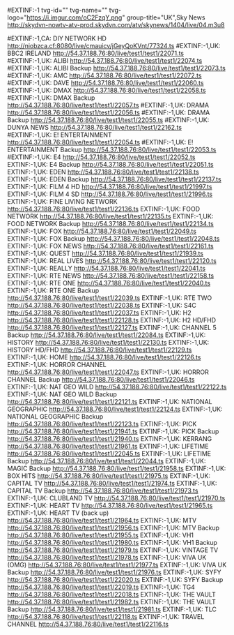 


#EXTINF:-1 tvg-id="" tvg-name="" tvg-logo="https://i.imgur.com/oC2FzqY.png" group-title="UK",Sky News
http://skydvn-nowtv-atv-prod.skydvn.com/atv/skynews/1404/live/04.m3u8


#EXTINF:-1,CA: DIY NETWORK HD
http://niobzca.cf:8080/live/cmauicv/jGeyQoKVnt/77324.ts
#EXTINF:-1,UK: BBC2 IRELAND
http://54.37.188.76:80/live/test1/test1/22071.ts
#EXTINF:-1,UK: ALIBI
http://54.37.188.76:80/live/test1/test1/22074.ts
#EXTINF:-1,UK: ALIBI Backup
http://54.37.188.76:80/live/test1/test1/22073.ts
#EXTINF:-1,UK: AMC
http://54.37.188.76:80/live/test1/test1/22072.ts
#EXTINF:-1,UK: DAVE
http://54.37.188.76:80/live/test1/test1/22060.ts
#EXTINF:-1,UK: DMAX
http://54.37.188.76:80/live/test1/test1/22058.ts
#EXTINF:-1,UK: DMAX Backup
http://54.37.188.76:80/live/test1/test1/22057.ts
#EXTINF:-1,UK: DRAMA
http://54.37.188.76:80/live/test1/test1/22056.ts
#EXTINF:-1,UK: DRAMA Backup
http://54.37.188.76:80/live/test1/test1/22055.ts
#EXTINF:-1,UK: DUNYA NEWS
http://54.37.188.76:80/live/test1/test1/22162.ts
#EXTINF:-1,UK: E! ENTERTAINMENT
http://54.37.188.76:80/live/test1/test1/22054.ts
#EXTINF:-1,UK: E! ENTERTAINMENT Backup
http://54.37.188.76:80/live/test1/test1/22053.ts
#EXTINF:-1,UK: E4
http://54.37.188.76:80/live/test1/test1/22052.ts
EXTINF:-1,UK: E4 Backup
http://54.37.188.76:80/live/test1/test1/22051.ts
EXTINF:-1,UK: EDEN
http://54.37.188.76:80/live/test1/test1/22138.ts
EXTINF:-1,UK: EDEN Backup
http://54.37.188.76:80/live/test1/test1/22137.ts
EXTINF:-1,UK: FILM 4 HD
http://54.37.188.76:80/live/test1/test1/21997.ts
EXTINF:-1,UK: FILM 4 SD
http://54.37.188.76:80/live/test1/test1/21996.ts
EXTINF:-1,UK: FINE LIVING NETWORK
http://54.37.188.76:80/live/test1/test1/22136.ts
EXTINF:-1,UK: FOOD NETWORK
http://54.37.188.76:80/live/test1/test1/22135.ts
EXTINF:-1,UK: FOOD NETWORK Backup
http://54.37.188.76:80/live/test1/test1/22134.ts
EXTINF:-1,UK: FOX
http://54.37.188.76:80/live/test1/test1/22049.ts
EXTINF:-1,UK: FOX Backup
http://54.37.188.76:80/live/test1/test1/22048.ts
EXTINF:-1,UK: FOX NEWS
http://54.37.188.76:80/live/test1/test1/22161.ts
EXTINF:-1,UK: QUEST
http://54.37.188.76:80/live/test1/test1/21939.ts
EXTINF:-1,UK: REAL LIVES
http://54.37.188.76:80/live/test1/test1/22120.ts
EXTINF:-1,UK: REALLY
http://54.37.188.76:80/live/test1/test1/22041.ts
EXTINF:-1,UK: RTE NEWS
http://54.37.188.76:80/live/test1/test1/22158.ts
EXTINF:-1,UK: RTE ONE
http://54.37.188.76:80/live/test1/test1/22040.ts
EXTINF:-1,UK: RTE ONE Backup
http://54.37.188.76:80/live/test1/test1/22039.ts
EXTINF:-1,UK: RTE TWO
http://54.37.188.76:80/live/test1/test1/22038.ts
EXTINF:-1,UK: S4C
http://54.37.188.76:80/live/test1/test1/22037.ts
EXTINF:-1,UK: H2
http://54.37.188.76:80/live/test1/test1/22128.ts
EXTINF:-1,UK: H2 HD/FHD
http://54.37.188.76:80/live/test1/test1/22127.ts
EXTINF:-1,UK: CHANNEL 5 Backup
http://54.37.188.76:80/live/test1/test1/22084.ts
EXTINF:-1,UK: HISTORY
http://54.37.188.76:80/live/test1/test1/22130.ts
EXTINF:-1,UK: HISTORY HD/FHD
http://54.37.188.76:80/live/test1/test1/22129.ts
EXTINF:-1,UK: HOME
http://54.37.188.76:80/live/test1/test1/22126.ts
EXTINF:-1,UK: HORROR CHANNEL
http://54.37.188.76:80/live/test1/test1/22047.ts
EXTINF:-1,UK: HORROR CHANNEL Backup
http://54.37.188.76:80/live/test1/test1/22046.ts
EXTINF:-1,UK: NAT GEO WILD
http://54.37.188.76:80/live/test1/test1/22122.ts
EXTINF:-1,UK: NAT GEO WILD Backup
http://54.37.188.76:80/live/test1/test1/22121.ts
EXTINF:-1,UK: NATIONAL GEOGRAPHIC
http://54.37.188.76:80/live/test1/test1/22124.ts
EXTINF:-1,UK: NATIONAL GEOGRAPHIC Backup
http://54.37.188.76:80/live/test1/test1/22123.ts
EXTINF:-1,UK: PICK
http://54.37.188.76:80/live/test1/test1/21941.ts
EXTINF:-1,UK: PICK Backup
http://54.37.188.76:80/live/test1/test1/21940.ts
EXTINF:-1,UK: KERRANG
http://54.37.188.76:80/live/test1/test1/21961.ts
EXTINF:-1,UK: LIFETIME
http://54.37.188.76:80/live/test1/test1/22045.ts
EXTINF:-1,UK: LIFETIME Backup
http://54.37.188.76:80/live/test1/test1/22044.ts
EXTINF:-1,UK: MAGIC Backup
http://54.37.188.76:80/live/test1/test1/21958.ts
EXTINF:-1,UK: BOX HITS
http://54.37.188.76:80/live/test1/test1/21975.ts
EXTINF:-1,UK: CAPITAL TV
http://54.37.188.76:80/live/test1/test1/21974.ts
EXTINF:-1,UK: CAPITAL TV Backup
http://54.37.188.76:80/live/test1/test1/21973.ts
EXTINF:-1,UK: CLUBLAND TV
http://54.37.188.76:80/live/test1/test1/21970.ts
EXTINF:-1,UK: HEART TV
http://54.37.188.76:80/live/test1/test1/21965.ts
EXTINF:-1,UK: HEART TV (back up)
http://54.37.188.76:80/live/test1/test1/21964.ts
EXTINF:-1,UK: MTV
http://54.37.188.76:80/live/test1/test1/21956.ts
EXTINF:-1,UK: MTV Backup
http://54.37.188.76:80/live/test1/test1/21955.ts
EXTINF:-1,UK: VH1
http://54.37.188.76:80/live/test1/test1/21980.ts
EXTINF:-1,UK: VH1 Backup
http://54.37.188.76:80/live/test1/test1/21979.ts
EXTINF:-1,UK: VINTAGE TV
http://54.37.188.76:80/live/test1/test1/21978.ts
EXTINF:-1,UK: VIVA UK (OMG)
http://54.37.188.76:80/live/test1/test1/21977.ts
EXTINF:-1,UK: VIVA UK Backup
http://54.37.188.76:80/live/test1/test1/21976.ts
EXTINF:-1,UK: SYFY
http://54.37.188.76:80/live/test1/test1/22020.ts
EXTINF:-1,UK: SYFY Backup
http://54.37.188.76:80/live/test1/test1/22019.ts
EXTINF:-1,UK: TG4
http://54.37.188.76:80/live/test1/test1/22018.ts
EXTINF:-1,UK: THE VAULT
http://54.37.188.76:80/live/test1/test1/21982.ts
EXTINF:-1,UK: THE VAULT Backup
http://54.37.188.76:80/live/test1/test1/21981.ts
EXTINF:-1,UK: TLC
http://54.37.188.76:80/live/test1/test1/22118.ts
EXTINF:-1,UK: TRAVEL CHANNEL
http://54.37.188.76:80/live/test1/test1/22116.ts
